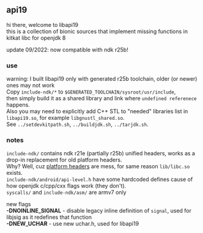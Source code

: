 ## api19

hi there, welcome to libapi19  
this is a collection of bionic sources that implement missing functions in kitkat libc for openjdk 8  

update 09/2022: now compatible with ndk r25b!

### use  
warning: I built libapi19 only with generated r25b toolchain, older (or newer) ones may not work  
Copy `include-ndk/*` to `$GENERATED_TOOLCHAIN/sysroot/usr/include`,  
then simply build it as a shared library and link where `undefined referenece` happens.  
Also you may need to explicitly add C++ STL to "needed" libraries list in `libapi19.so`, for example `libgnustl_shared.so`.  
See `../setdevkitpath.sh`, `../buildjdk.sh`, `../tarjdk.sh`.  
  
### notes
`include-ndk/` contains ndk r21e (partially r25b) unified headers, works as a drop-in replacement for old platform headers.  
Why? Well, cuz [platform headers](https://android.googlesource.com/platform/ndk/+/refs/tags/ndk-r21e/docs/UnifiedHeaders.md) are mess, for same reason `lib/libc.so` exists.  
`include-ndk/android/api-level.h` have some hardcoded defines cause of how openjdk c/cpp/cxx flags work (they don't).  
`syscalls/` and `include-ndk/asm/` are armv7 only

new flags  
**-DNOINLINE_SIGNAL** - disable legacy inline definition of `signal`, used for libjsig as it redefines that function  
**-DNEW_UCHAR** - use new uchar.h, used for libapi19
